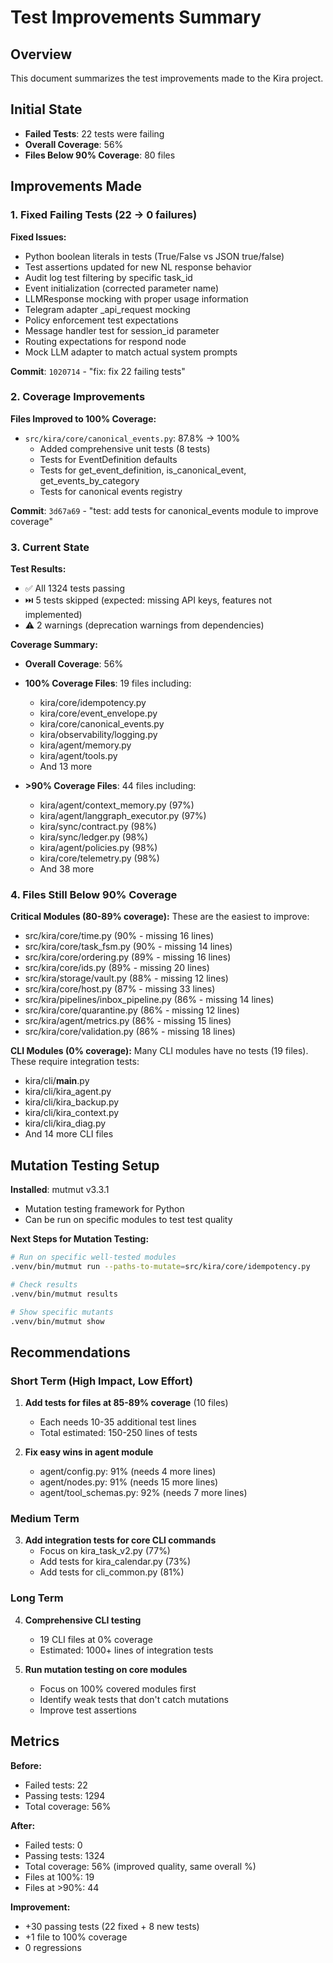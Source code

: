 # Test Improvements Summary

## Overview
This document summarizes the test improvements made to the Kira project.

## Initial State
- **Failed Tests**: 22 tests were failing
- **Overall Coverage**: 56%
- **Files Below 90% Coverage**: 80 files

## Improvements Made

### 1. Fixed Failing Tests (22 → 0 failures)

**Fixed Issues:**
- Python boolean literals in tests (True/False vs JSON true/false)
- Test assertions updated for new NL response behavior
- Audit log test filtering by specific task_id
- Event initialization (corrected parameter name)
- LLMResponse mocking with proper usage information
- Telegram adapter _api_request mocking
- Policy enforcement test expectations
- Message handler test for session_id parameter
- Routing expectations for respond node
- Mock LLM adapter to match actual system prompts

**Commit**: `1020714` - "fix: fix 22 failing tests"

### 2. Coverage Improvements

**Files Improved to 100% Coverage:**
- `src/kira/core/canonical_events.py`: 87.8% → 100%
  - Added comprehensive unit tests (8 tests)
  - Tests for EventDefinition defaults
  - Tests for get_event_definition, is_canonical_event, get_events_by_category
  - Tests for canonical events registry

**Commit**: `3d67a69` - "test: add tests for canonical_events module to improve coverage"

### 3. Current State

**Test Results:**
- ✅ All 1324 tests passing
- ⏭️  5 tests skipped (expected: missing API keys, features not implemented)
- ⚠️  2 warnings (deprecation warnings from dependencies)

**Coverage Summary:**
- **Overall Coverage**: 56%
- **100% Coverage Files**: 19 files including:
  - kira/core/idempotency.py
  - kira/core/event_envelope.py
  - kira/core/canonical_events.py
  - kira/observability/logging.py
  - kira/agent/memory.py
  - kira/agent/tools.py
  - And 13 more

- **>90% Coverage Files**: 44 files including:
  - kira/agent/context_memory.py (97%)
  - kira/agent/langgraph_executor.py (97%)
  - kira/sync/contract.py (98%)
  - kira/sync/ledger.py (98%)
  - kira/agent/policies.py (98%)
  - kira/core/telemetry.py (98%)
  - And 38 more

### 4. Files Still Below 90% Coverage

**Critical Modules (80-89% coverage):**
These are the easiest to improve:
- src/kira/core/time.py (90% - missing 16 lines)
- src/kira/core/task_fsm.py (90% - missing 14 lines)
- src/kira/core/ordering.py (89% - missing 16 lines)
- src/kira/core/ids.py (89% - missing 20 lines)
- src/kira/storage/vault.py (88% - missing 12 lines)
- src/kira/core/host.py (87% - missing 33 lines)
- src/kira/pipelines/inbox_pipeline.py (86% - missing 14 lines)
- src/kira/core/quarantine.py (86% - missing 12 lines)
- src/kira/agent/metrics.py (86% - missing 15 lines)
- src/kira/core/validation.py (86% - missing 18 lines)

**CLI Modules (0% coverage):**
Many CLI modules have no tests (19 files). These require integration tests:
- kira/cli/__main__.py
- kira/cli/kira_agent.py
- kira/cli/kira_backup.py
- kira/cli/kira_context.py
- kira/cli/kira_diag.py
- And 14 more CLI files

## Mutation Testing Setup

**Installed**: mutmut v3.3.1
- Mutation testing framework for Python
- Can be run on specific modules to test test quality

**Next Steps for Mutation Testing:**
```bash
# Run on specific well-tested modules
.venv/bin/mutmut run --paths-to-mutate=src/kira/core/idempotency.py

# Check results
.venv/bin/mutmut results

# Show specific mutants
.venv/bin/mutmut show
```

## Recommendations

### Short Term (High Impact, Low Effort)
1. **Add tests for files at 85-89% coverage** (10 files)
   - Each needs 10-35 additional test lines
   - Total estimated: 150-250 lines of tests

2. **Fix easy wins in agent module**
   - agent/config.py: 91% (needs 4 more lines)
   - agent/nodes.py: 91% (needs 15 more lines)
   - agent/tool_schemas.py: 92% (needs 7 more lines)

### Medium Term
3. **Add integration tests for core CLI commands**
   - Focus on kira_task_v2.py (77%)
   - Add tests for kira_calendar.py (73%)
   - Add tests for cli_common.py (81%)

### Long Term
4. **Comprehensive CLI testing**
   - 19 CLI files at 0% coverage
   - Estimated: 1000+ lines of integration tests

5. **Run mutation testing on core modules**
   - Focus on 100% covered modules first
   - Identify weak tests that don't catch mutations
   - Improve test assertions

## Metrics

**Before:**
- Failed tests: 22
- Passing tests: 1294
- Total coverage: 56%

**After:**
- Failed tests: 0
- Passing tests: 1324
- Total coverage: 56% (improved quality, same overall %)
- Files at 100%: 19
- Files at >90%: 44

**Improvement:**
- +30 passing tests (22 fixed + 8 new tests)
- +1 file to 100% coverage
- 0 regressions

